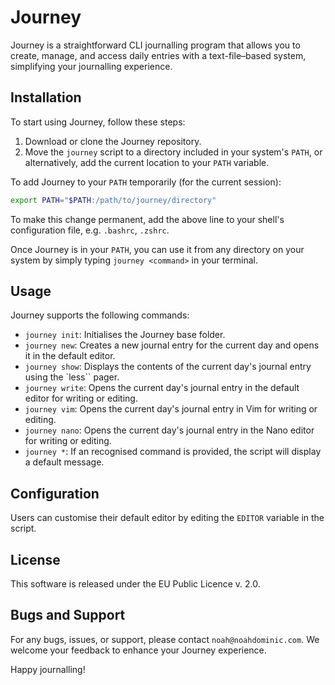 # Journey

Journey is a straightforward CLI journalling program that allows you to create, manage, and access daily entries with a text-file–based system, simplifying your journalling experience.

## Installation

To start using Journey, follow these steps:

1. Download or clone the Journey repository.
2. Move the `journey` script to a directory included in your system's `PATH`, or alternatively, add the current location to your `PATH` variable.

To add Journey to your `PATH` temporarily (for the current session):

```bash
export PATH="$PATH:/path/to/journey/directory"
```

To make this change permanent, add the above line to your shell's configuration file, e.g. `.bashrc`, `.zshrc`.

Once Journey is in your `PATH`, you can use it from any directory on your system by simply typing `journey <command>` in your terminal.

## Usage

Journey supports the following commands:

- `journey init`: Initialises the Journey base folder.
- `journey new`: Creates a new journal entry for the current day and opens it in the default editor.
- `journey show`: Displays the contents of the current day's journal entry using the `less`` pager.
- `journey write`: Opens the current day's journal entry in the default editor for writing or editing.
- `journey vim`: Opens the current day's journal entry in Vim for writing or editing.
- `journey nano`: Opens the current day's journal entry in the Nano editor for writing or editing.
- `journey *`: If an recognised command is provided, the script will display a default message.

## Configuration

Users can customise their default editor by editing the `EDITOR` variable in the script.

## License

This software is released under the EU Public Licence v. 2.0.

## Bugs and Support

For any bugs, issues, or support, please contact `noah@noahdominic.com`. We welcome your feedback to enhance your Journey experience.

Happy journalling!
